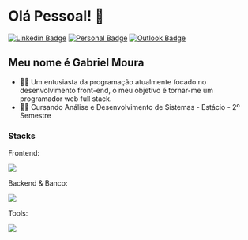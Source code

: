 
<h1>Olá Pessoal! 👋</h1>

[![Linkedin Badge](https://img.shields.io/badge/-LinkedIn-6633cc?style=flat-square&logo=Linkedin&logoColor=white&link=https://www.linkedin.com/in/gabriel-moura-b63382161/)](https://www.linkedin.com/in/gabriel-moura-b63382161/)
[![Personal Badge](https://img.shields.io/badge/-Website-6633cc?style=flat-square&logo=Me&logoColor=white&link=https://portfolio-gabrieldev.vercel.app/)](https://portfolio-gabrieldev.vercel.app/)
[![Outlook Badge](https://img.shields.io/badge/-gabrielm.reis@outlook.com-6633cc?style=flat-square&logo=Outlook&logoColor=white&link=mailto:gabrielm.reis@outlook.com)](mailto:gabrielm.reis@outlook.com)


## Meu nome é Gabriel Moura
- 👩‍💻 Um entusiasta da programação atualmente focado no desenvolvimento front-end, o meu objetivo é tornar-me um programador web full stack. </br>
- 👨‍🎓 Cursando Análise e Desenvolvimento de Sistemas - Estácio - 2º Semestre

<h3>Stacks</h3>
Frontend:
<p align="start">
  <a href="https://skillicons.dev">
    <img src="https://skillicons.dev/icons?i=html,css,javascript,typescript,sass,tailwind,react,nextjs" />
  </a>
</p>
<span>Backend & Banco:</span>
<p align="start">
  <a href="https://skillicons.dev">
    <img src="https://skillicons.dev/icons?i=nodejs,firebase,express" />
  </a>
</p>
<span>Tools:</span>
<p align="start">
  <a href="https://skillicons.dev">
    <img src="https://skillicons.dev/icons?i=git,github,vscode" />
  </a>
</p>





